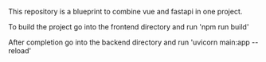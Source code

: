 This repository is a blueprint to combine vue and fastapi in one project. 

To build the project go into the frontend directory and run 'npm run build'

After completion go into the backend directory and run 'uvicorn main:app --reload'
